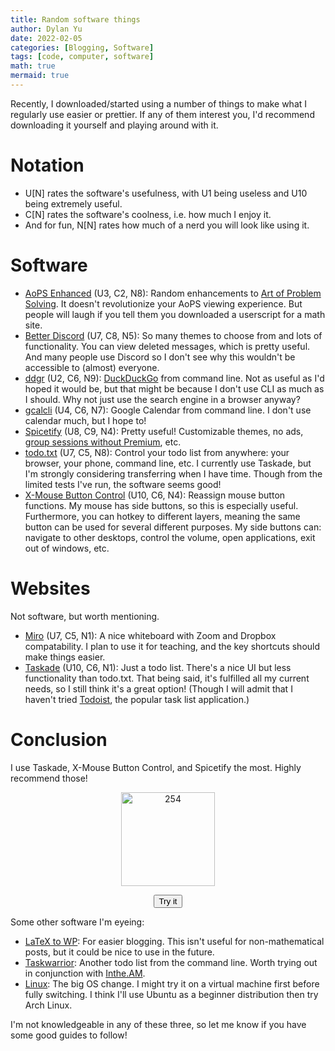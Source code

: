 ```yaml
---
title: Random software things
author: Dylan Yu
date: 2022-02-05
categories: [Blogging, Software]
tags: [code, computer, software]
math: true
mermaid: true
---
```


Recently, I downloaded/started using a number of things to make what I regularly use easier or prettier. If any of them interest you, I'd recommend downloading it yourself and playing around with it.

# Notation
- U[N] rates the software's usefulness, with U1 being useless and U10 being extremely useful.
- C[N] rates the software's coolness, i.e. how much I enjoy it.
- And for fun, N[N] rates how much of a nerd you will look like using it.

# Software
- [AoPS Enhanced](https://github.com/vEnhance/aops-enhanced) (U3, C2, N8): Random enhancements to [Art of Problem Solving](https://artofproblemsolving.com/). It doesn't revolutionize your AoPS viewing experience. But people will laugh if you tell them you downloaded a userscript for a math site.
- [Better Discord](https://betterdiscord.app/) (U7, C8, N5): So many themes to choose from and lots of functionality. You can view deleted messages, which is pretty useful. And many people use Discord so I don't see why this wouldn't be accessible to (almost) everyone.
- [ddgr](https://github.com/jarun/ddgr) (U2, C6, N9): [DuckDuckGo](https://duckduckgo.com/) from command line. Not as useful as I'd hoped it would be, but that might be because I don't use CLI as much as I should. Why not just use the search engine in a browser anyway?
- [gcalcli](https://github.com/insanum/gcalcli) (U4, C6, N7): Google Calendar from command line. I don't use calendar much, but I hope to!
- [Spicetify](https://spicetify.app/) (U8, C9, N4): Pretty useful! Customizable themes, no ads, [group sessions without Premium](/posts/spotify-listen/), etc.
- [todo.txt](https://github.com/todotxt/todo.txt-cli) (U7, C5, N8): Control your todo list from anywhere: your browser, your phone, command line, etc. I currently use Taskade, but I'm strongly considering transferring when I have time. Though from the limited tests I've run, the software seems good!
- [X-Mouse Button Control](https://www.highrez.co.uk/downloads/XMouseButtonControl.htm) (U10, C6, N4): Reassign mouse button functions. My mouse has side buttons, so this is especially useful. Furthermore, you can hotkey to different layers, meaning the same button can be used for several different purposes. My side buttons can: navigate to other desktops, control the volume, open applications, exit out of windows, etc.

# Websites
Not software, but worth mentioning.
- [Miro](https://miro.com/) (U7, C5, N1): A nice whiteboard with Zoom and Dropbox compatability. I plan to use it for teaching, and the key shortcuts should make things easier.
- [Taskade](https://taskade.com/) (U10, C6, N1): Just a todo list. There's a nice UI but less functionality than todo.txt. That being said, it's fulfilled all my current needs, so I still think it's a great option! (Though I will admit that I haven't tried [Todoist](https://todoist.com/), the popular task list application.)

# Conclusion
I use Taskade, X-Mouse Button Control, and Spicetify the most. Highly recommend those!
<div align="center">

<img id="trophies" src="https://external-content.duckduckgo.com/iu/?u=https%3A%2F%2Fi.pinimg.com%2Foriginals%2Fb9%2F12%2F3e%2Fb9123ee8f0e845ba77f2a02b5825d99b.png&f=1&nofb=1" alt="254" width="150"/>
<!-- <script>
    const img = document.getElementById("trophies");
    img.src = "trophies.png";
</script> -->

<button onclick="myFunction()">Try it</button>

<script>
function myFunction() {
  document.getElementById("trophies").src = "https://external-content.duckduckgo.com/iu/?u=https%3A%2F%2Fwww.hdnicewallpapers.com%2FWalls%2FBig%2FRainbow%2FRainbow_on_Mountain_HD_Image.jpg&f=1&nofb=1";
}
</script>

</div>
Some other software I'm eyeing:

- [LaTeX to WP](https://lucatrevisan.wordpress.com/latex-to-wordpress/): For easier blogging. This isn't useful for non-mathematical posts, but it could be nice to use in the future.
- [Taskwarrior](https://taskwarrior.org/): Another todo list from the command line. Worth trying out in conjunction with [Inthe.AM](https://inthe.am/).
- [Linux](https://www.linux.org/): The big OS change. I might try it on a virtual machine first before fully switching. I think I'll use Ubuntu as a beginner distribution then try Arch Linux.

I'm not knowledgeable in any of these three, so let me know if you have some good guides to follow!